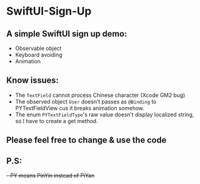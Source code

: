 # SwiftUI-Sign-Up

## A simple SwiftUI sign up demo:

- Observable object
- Keyboard avoiding
- Animation

## Know issues:

- The `TextField` cannot process Chinese character (Xcode GM2 bug)
- The observed object `User` doesn't passes as `@Binding` to PYTextFieldView cus it breaks animation somehow.
- The enum `PYTextFieldType`'s raw value doesn't display localized string, so I have to create a get method.

## Please feel free to change & use the code

## P.S:

~~- PY means PinYin instead of PiYan~~ 
